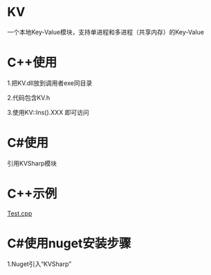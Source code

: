 # KV

一个本地Key-Value模块，支持单进程和多进程（共享内存）的Key-Value

# C++使用

1.把KV.dll放到调用者exe同目录

2.代码包含KV.h

3.使用KV::Ins().XXX 即可访问

# C#使用

引用KVSharp模块

# C++示例

[Test.cpp](https://github.com/mensong/KV/blob/master/Test/Test.cpp "Test.cpp")

# C#使用nuget安装步骤

1.Nuget引入“KVSharp”
